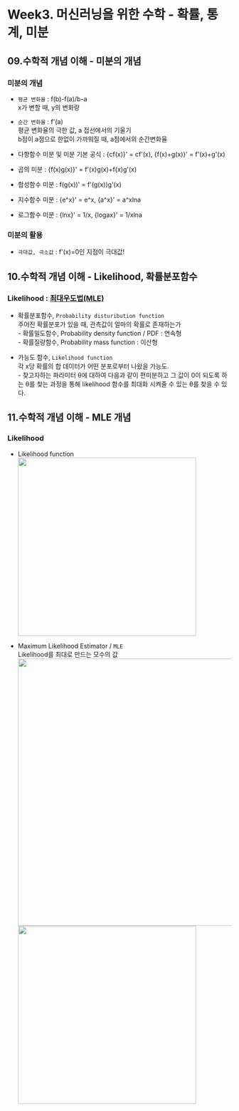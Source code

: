 # Week3. 머신러닝을 위한 수학 - 확률, 통계, 미분
## 09.수학적 개념 이해 - 미분의 개념
### 미분의 개념
- `평균 변화율` : f(b)-f(a)/b-a
<br> x가 변할 때, y의 변화량
- `순간 변화율` : f'(a)
<br> 평균 변화율의 극한 값, a 접선에서의 기울기
<br> b점이 a점으로 한없이 가까워질 때, a점에서의 순간변화율

- 다항함수 미분 및 미분 기본 공식 : {cf(x)}' = cf'(x), {f(x)+g(x)}' = f'(x)+g'(x)
- 곱의 미분 : {f(x)g(x)}' = f'(x)g(x)+f(x)g'(x)
- 합성함수 미분 : f(g(x))' = f'(g(x))g'(x)

- 지수함수 미분 : {e^x}' = e^x, {a^x}' = a^xlna
- 로그함수 미분 : {lnx}' = 1/x, {logax}' = 1/xlna

### 미분의 활용
- `극대값, 극소값` : f'(x)=0인 지점이 극대값!

## 10.수학적 개념 이해 - Likelihood, 확률분포함수
### Likelihood : [최대우도법(MLE)](https://angeloyeo.github.io/2020/07/17/MLE.html)
- 확률분포함수, `Probability disturibution function`
<br> 주어진 확률분포가 있을 때, 관측값이 얼마의 확률로 존재하는가
<br> - 확률밀도함수, Probability density function / PDF : 연속형
<br> - 확률질량함수, Probability mass function : 이산형

- 가능도 함수, `Likelihood function`
<br> 각 x당 확률의 합 데이터가 어떤 분포로부터 나왔을 가능도.
<br> - 찾고자하는 파라미터 θ에 대하여 다음과 같이 편미분하고 그 값이 0이 되도록 하는 θ를 찾는 과정을 통해 likelihood 함수를 최대화 시켜줄 수 있는 θ를 찾을 수 있다.

## 11.수학적 개념 이해 - MLE 개념
### Likelihood
- Likelihood function
<br><img width="400" src="https://user-images.githubusercontent.com/89369520/132119445-c302027c-5050-4f58-947f-2b21f5675fb9.png">

- Maximum Likelihood Estimator / `MLE`
<br>Likelihood를 최대로 만드는 모수의 값
<br><img width="600" src="https://user-images.githubusercontent.com/89369520/132119608-e75b5e75-16d7-467d-baf8-150660edb7c4.png">
<br><img width="400" src="https://user-images.githubusercontent.com/89369520/132119513-53590a56-dd40-4a03-b520-c6da61509778.png">


